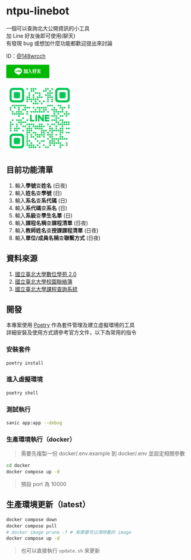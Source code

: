 # ntpu-linebot

一個可以查詢北大公開資訊的小工具\
加 Line 好友後即可使用(聊天)\
有發現 bug 或想加什麼功能都歡迎提出來討論

ID：[@148wrcch](https://lin.ee/QiMmPBv)

[![friend](/add_friend/S_add_friend_button.png)](https://lin.ee/QiMmPBv)

![qrcode](/add_friend/S_gainfriends_qr.png)

## 目前功能清單

1. 輸入**學號**查**姓名** (日夜)
2. 輸入**姓名**查**學號** (日)
3. 輸入**系名**查**系代碼** (日)
4. 輸入**系代碼**查**系名** (日)
5. 輸入**系級**查**學生名單** (日)
6. 輸入**課程名稱**查**課程清單** (日夜)
7. 輸入**教師姓名**查**授課課程清單** (日夜)
8. 輸入**單位/成員名稱**查**聯繫方式** (日夜)

## 資料來源

1. [國立臺北大學數位學苑 2.0](https://lms.ntpu.edu.tw)
2. [國立臺北大學校園聯絡簿](https://sea.cc.ntpu.edu.tw/pls/ld/campus_dir_m.main)
3. [國立臺北大學課程查詢系統](https://sea.cc.ntpu.edu.tw/pls/dev_stud/course_query_all.CHI_MAIN)

## 開發

本專案使用 [Poetry](https://python-poetry.org/) 作為套件管理及建立虛擬環境的工具\
詳細安裝及使用方式請參考官方文件，以下為常用的指令

### 安裝套件

```bash
poetry install
```

### 進入虛擬環境

```bash
poetry shell
```

### 測試執行

```bash
sanic app:app --debug
```

### 生產環境執行（docker）

> 需要先複製一份 docker/.env.example 到 docker/.env 並設定相關參數

```bash
cd docker
docker compose up -d
```

> 預設 port 為 10000

## 生產環境更新（latest）

```bash
docker compose down
docker compose pull
# docker image prune -f # 有需要可以清除舊的 image
docker compose up -d
```

> 也可以直接執行 `update.sh` 來更新
